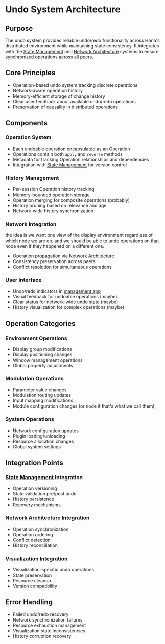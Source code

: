 # Undo System Architecture

## Purpose
The undo system provides reliable undo/redo functionality across Hana's distributed
environment while maintaining state consistency. It integrates with the [State Management](state.md)
and [Network Architecture](network_security.md) systems to ensure synchronized operations across all peers.
## Core Principles
- Operation-based undo system tracking discrete operations
- Network-aware operation history
- Memory-efficient storage of change history
- Clear user feedback about available undo/redo operations
- Preservation of causality in distributed operations
## Components
### Operation System
- Each undoable operation encapsulated as an Operation
- Operations contain both `apply`  and `reverse` methods
- Metadata for tracking Operation relationships and dependencies
- Integration with [State Management](state.md) for version control
### History Management
- Per-session Operation history tracking
- Memory-bounded operation storage
- Operation merging for composite operations (probably)
- History pruning based on relevance and age
- Network-wide history synchronization
### Network Integration
the idea is we want one view of the display environment regardless of which node we are on. and we should be able to undo operations on that node even if they happened on a different one.
- Operation propagation via [Network Architecture](./network.md)
- Consistency preservation across peers
- Conflict resolution for simultaneous operations
### User Interface
- Undo/redo indicators in [management app](application.md)
- Visual feedback for undoable operations (maybe)
- Clear status for network-wide undo state (maybe)
- History visualization for complex operations (maybe)

## Operation Categories

### Environment Operations
- Display group modifications
- Display positioning changes
- Window management operations
- Global property adjustments

### Modulation Operations
- Parameter value changes
- Modulation routing updates
- Input mapping modifications
- Module configuration changes (or node if that's what we call them)

### System Operations
- Network configuration updates
- Plugin loading/unloading
- Resource allocation changes
- Global system settings

## Integration Points

### [State Management](./state.md) Integration
- Operation versioning
- State validation pre/post undo
- History persistence
- Recovery mechanisms

### [Network Architecture](./network.md) Integration
- Operation synchronization
- Operation ordering
- Conflict detection
- History reconciliation

### [Visualization](./visualization.md) Integration
- Visualization-specific undo operations
- State preservation
- Resource cleanup
- Version compatibility

## Error Handling
- Failed undo/redo recovery
- Network synchronization failures
- Resource exhaustion management
- Visualization state inconsistencies
- History corruption recovery
